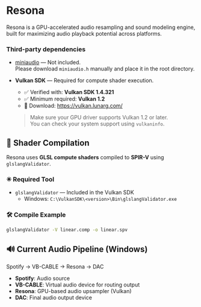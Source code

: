 ﻿# Resona

Resona is a GPU-accelerated audio resampling and sound modeling engine, built for maximizing audio playback potential across platforms.

### Third-party dependencies

- [miniaudio](https://github.com/mackron/miniaudio) — Not included.  
  Please download `miniaudio.h` manually and place it in the root directory.

- **Vulkan SDK** — Required for compute shader execution.  
  - ✅ Verified with: **Vulkan SDK 1.4.321**  
  - ✅ Minimum required: **Vulkan 1.2**  
  - 🔗 Download: https://vulkan.lunarg.com/  
  > Make sure your GPU driver supports Vulkan 1.2 or later.  
  > You can check your system support using `vulkaninfo`.

## 🧪 Shader Compilation

Resona uses **GLSL compute shaders** compiled to **SPIR-V** using `glslangValidator`.

### ✳ Required Tool

- `glslangValidator` — Included in the Vulkan SDK  
  - Windows: `C:\VulkanSDK\<version>\Bin\glslangValidator.exe`

### 🛠 Compile Example

```bash
glslangValidator -V linear.comp -o linear.spv
```

## 🔊 Current Audio Pipeline (Windows)

Spotify → VB-CABLE → Resona → DAC

- **Spotify**: Audio source  
- **VB-CABLE**: Virtual audio device for routing output  
- **Resona**: GPU-based audio upsampler (Vulkan)  
- **DAC**: Final audio output device
